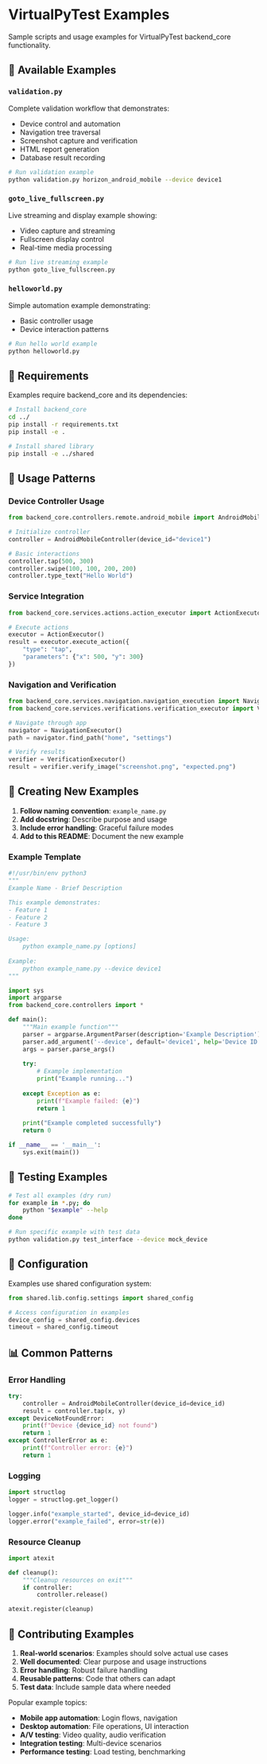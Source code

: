 # VirtualPyTest Examples

Sample scripts and usage examples for VirtualPyTest backend_core functionality.

## 📁 **Available Examples**

### `validation.py`
Complete validation workflow that demonstrates:
- Device control and automation
- Navigation tree traversal
- Screenshot capture and verification
- HTML report generation
- Database result recording

```bash
# Run validation example
python validation.py horizon_android_mobile --device device1
```

### `goto_live_fullscreen.py`
Live streaming and display example showing:
- Video capture and streaming
- Fullscreen display control
- Real-time media processing

```bash
# Run live streaming example
python goto_live_fullscreen.py
```

### `helloworld.py`
Simple automation example demonstrating:
- Basic controller usage
- Device interaction patterns

```bash
# Run hello world example
python helloworld.py
```

## 🔧 **Requirements**

Examples require backend_core and its dependencies:

```bash
# Install backend_core
cd ../
pip install -r requirements.txt
pip install -e .

# Install shared library
pip install -e ../shared
```

## 🎯 **Usage Patterns**

### Device Controller Usage
```python
from backend_core.controllers.remote.android_mobile import AndroidMobileController

# Initialize controller
controller = AndroidMobileController(device_id="device1")

# Basic interactions
controller.tap(500, 300)
controller.swipe(100, 100, 200, 200)
controller.type_text("Hello World")
```

### Service Integration
```python
from backend_core.services.actions.action_executor import ActionExecutor

# Execute actions
executor = ActionExecutor()
result = executor.execute_action({
    "type": "tap",
    "parameters": {"x": 500, "y": 300}
})
```

### Navigation and Verification
```python
from backend_core.services.navigation.navigation_execution import NavigationExecutor
from backend_core.services.verifications.verification_executor import VerificationExecutor

# Navigate through app
navigator = NavigationExecutor()
path = navigator.find_path("home", "settings")

# Verify results
verifier = VerificationExecutor()
result = verifier.verify_image("screenshot.png", "expected.png")
```

## 📝 **Creating New Examples**

1. **Follow naming convention**: `example_name.py`
2. **Add docstring**: Describe purpose and usage
3. **Include error handling**: Graceful failure modes
4. **Add to this README**: Document the new example

### Example Template
```python
#!/usr/bin/env python3
"""
Example Name - Brief Description

This example demonstrates:
- Feature 1
- Feature 2
- Feature 3

Usage:
    python example_name.py [options]
    
Example:
    python example_name.py --device device1
"""

import sys
import argparse
from backend_core.controllers import *

def main():
    """Main example function"""
    parser = argparse.ArgumentParser(description='Example Description')
    parser.add_argument('--device', default='device1', help='Device ID')
    args = parser.parse_args()
    
    try:
        # Example implementation
        print("Example running...")
        
    except Exception as e:
        print(f"Example failed: {e}")
        return 1
    
    print("Example completed successfully")
    return 0

if __name__ == '__main__':
    sys.exit(main())
```

## 🧪 **Testing Examples**

```bash
# Test all examples (dry run)
for example in *.py; do
    python "$example" --help
done

# Run specific example with test data
python validation.py test_interface --device mock_device
```

## 🔧 **Configuration**

Examples use shared configuration system:

```python
from shared.lib.config.settings import shared_config

# Access configuration in examples
device_config = shared_config.devices
timeout = shared_config.timeout
```

## 📊 **Common Patterns**

### Error Handling
```python
try:
    controller = AndroidMobileController(device_id=device_id)
    result = controller.tap(x, y)
except DeviceNotFoundError:
    print(f"Device {device_id} not found")
    return 1
except ControllerError as e:
    print(f"Controller error: {e}")
    return 1
```

### Logging
```python
import structlog
logger = structlog.get_logger()

logger.info("example_started", device_id=device_id)
logger.error("example_failed", error=str(e))
```

### Resource Cleanup
```python
import atexit

def cleanup():
    """Cleanup resources on exit"""
    if controller:
        controller.release()

atexit.register(cleanup)
```

## 🤝 **Contributing Examples**

1. **Real-world scenarios**: Examples should solve actual use cases
2. **Well documented**: Clear purpose and usage instructions
3. **Error handling**: Robust failure handling
4. **Reusable patterns**: Code that others can adapt
5. **Test data**: Include sample data where needed

Popular example topics:
- **Mobile app automation**: Login flows, navigation
- **Desktop automation**: File operations, UI interaction  
- **A/V testing**: Video quality, audio verification
- **Integration testing**: Multi-device scenarios
- **Performance testing**: Load testing, benchmarking 